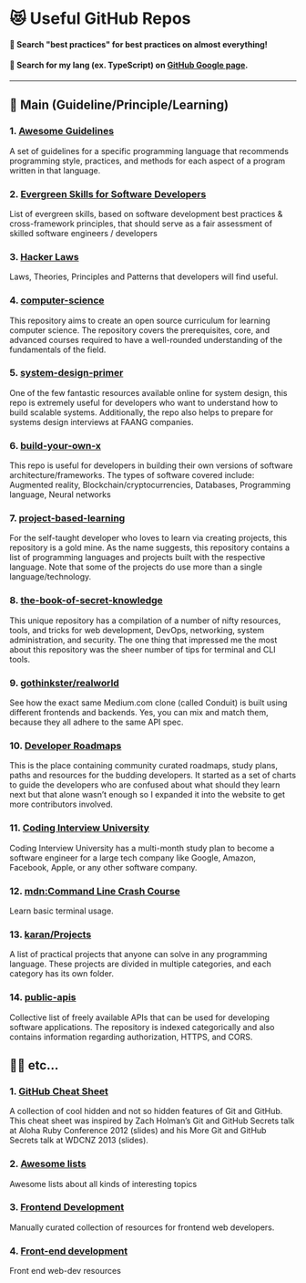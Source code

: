# 😻 Useful GitHub Repos

#### 🔭 Search "best practices" for best practices on almost everything!

#### 🔭 Search for my lang (ex. TypeScript) on [GitHub Google page](https://github.com/google).

-----


## 🚀 Main (Guideline/Principle/Learning)

### 1. [Awesome Guidelines](https://github.com/Kristories/awesome-guidelines)

A set of guidelines for a specific programming language that recommends programming style, practices, and methods for each aspect of a program written in that language.

### 2. [Evergreen Skills for Software Developers](https://github.com/romenrg/evergreen-skills-developers)

List of evergreen skills, based on software development best practices & cross-framework principles, that should serve as a fair assessment of skilled software engineers / developers

### 3. [Hacker Laws](https://github.com/dwmkerr/hacker-laws)

Laws, Theories, Principles and Patterns that developers will find useful.

### 4. [computer-science](https://github.com/ossu/computer-science)

This repository aims to create an open source curriculum for learning computer science. The repository covers the prerequisites, core, and advanced courses required to have a well-rounded understanding of the fundamentals of the field.

### 5. [system-design-primer](https://github.com/donnemartin/system-design-primer)

One of the few fantastic resources available online for system design, this repo is extremely useful for developers who want to understand how to build scalable systems. Additionally, the repo also helps to prepare for systems design interviews at FAANG companies.

### 6. [build-your-own-x](https://github.com/danistefanovic/build-your-own-x)

This repo is useful for developers in building their own versions of software architecture/frameworks. The types of software covered include: Augmented reality, Blockchain/cryptocurrencies, Databases, Programming language, Neural networks

### 7. [project-based-learning](https://github.com/practical-tutorials/project-based-learning)

For the self-taught developer who loves to learn via creating projects, this repository is a gold mine. As the name suggests, this repository contains a list of programming languages and projects built with the respective language. Note that some of the projects do use more than a single language/technology.

### 8. [the-book-of-secret-knowledge](https://github.com/trimstray/the-book-of-secret-knowledge)

This unique repository has a compilation of a number of nifty resources, tools, and tricks for web development, DevOps, networking, system administration, and security. The one thing that impressed me the most about this repository was the sheer number of tips for terminal and CLI tools.

### 9. [gothinkster/realworld](https://github.com/gothinkster/realworld)

See how the exact same Medium.com clone (called Conduit) is built using different frontends and backends. Yes, you can mix and match them, because they all adhere to the same API spec.

### 10. [Developer Roadmaps](https://github.com/kamranahmedse/developer-roadmap)

This is the place containing community curated roadmaps, study plans, paths and resources for the budding developers. It started as a set of charts to guide the developers who are confused about what should they learn next but that alone wasn’t enough so I expanded it into the website to get more contributors involved.

### 11. [Coding Interview University](https://github.com/jwasham/coding-interview-university)

Coding Interview University has a multi-month study plan to become a software engineer for a large tech company like Google, Amazon, Facebook, Apple, or any other software company.

### 12. [mdn:Command Line Crash Course](https://developer.mozilla.org/en-US/docs/Learn/Tools_and_testing/Understanding_client-side_tools/Command_line)

Learn basic terminal usage.

### 13. [karan/Projects](https://github.com/karan/Projects#web)

A list of practical projects that anyone can solve in any programming language. These projects are divided in multiple categories, and each category has its own folder.

### 14. [public-apis](https://github.com/public-apis/public-apis)

Collective list of freely available APIs that can be used for developing software applications. The repository is indexed categorically and also contains information regarding authorization, HTTPS, and CORS.

## 🧑‍💻 etc...

### 1. [GitHub Cheat Sheet](https://github.com/tiimgreen/github-cheat-sheet)

A collection of cool hidden and not so hidden features of Git and GitHub. This cheat sheet was inspired by Zach Holman’s Git and GitHub Secrets talk at Aloha Ruby Conference 2012 (slides) and his More Git and GitHub Secrets talk at WDCNZ 2013 (slides).

### 2. [Awesome lists](https://github.com/sindresorhus/awesome)

Awesome lists about all kinds of interesting topics

### 3. [Frontend Development](https://github.com/dypsilon/frontend-dev-bookmarks)

Manually curated collection of resources for frontend web developers.

### 4. [Front-end development](https://github.com/RitikPatni/Front-End-Web-Development-Resources)

Front end web-dev resources

